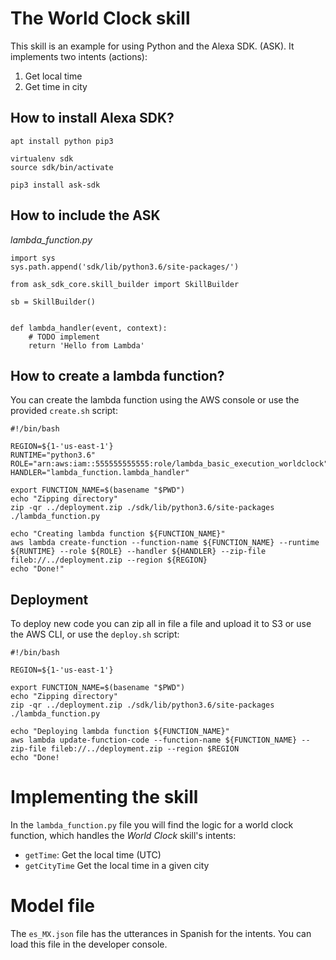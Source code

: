 # The World Clock skill

This skill is an example for using Python and the Alexa SDK. (ASK). It implements two intents (actions):

1. Get local time
1. Get time in city

## How to install Alexa SDK?

```
apt install python pip3

virtualenv sdk
source sdk/bin/activate

pip3 install ask-sdk

```

## How to include the ASK


*lambda_function.py*

```
import sys
sys.path.append('sdk/lib/python3.6/site-packages/')

from ask_sdk_core.skill_builder import SkillBuilder

sb = SkillBuilder()


def lambda_handler(event, context):
    # TODO implement
    return 'Hello from Lambda'

```

## How to create a lambda function?

You can create the lambda function using the AWS console or use the provided `create.sh` script:

```
#!/bin/bash 

REGION=${1-'us-east-1'}
RUNTIME="python3.6"
ROLE="arn:aws:iam::555555555555:role/lambda_basic_execution_worldclock"
HANDLER="lambda_function.lambda_handler"

export FUNCTION_NAME=$(basename "$PWD")
echo "Zipping directory"
zip -qr ../deployment.zip ./sdk/lib/python3.6/site-packages ./lambda_function.py

echo "Creating lambda function ${FUNCTION_NAME}"
aws lambda create-function --function-name ${FUNCTION_NAME} --runtime ${RUNTIME} --role ${ROLE} --handler ${HANDLER} --zip-file fileb://../deployment.zip --region ${REGION}
echo "Done!"

```

## Deployment

To deploy new code you can zip all in file a file and upload it to S3 or use the AWS CLI, or use the `deploy.sh` script:

```
#!/bin/bash 

REGION=${1-'us-east-1'}

export FUNCTION_NAME=$(basename "$PWD")
echo "Zipping directory"
zip -qr ../deployment.zip ./sdk/lib/python3.6/site-packages ./lambda_function.py

echo "Deploying lambda function ${FUNCTION_NAME}"
aws lambda update-function-code --function-name ${FUNCTION_NAME} --zip-file fileb://../deployment.zip --region $REGION
echo "Done!
```

# Implementing the skill 

In the `lambda_function.py` file you will find the logic for a world clock function, which handles the *World Clock* skill's intents: 

* `getTime`:  Get the local time (UTC)
* `getCityTime` Get the local time in a given city

# Model file

The `es_MX.json` file has the utterances in Spanish for the intents.  You can load this file in the developer console.
